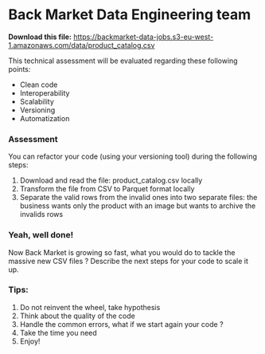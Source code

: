# Back Market Data Engineering team
**Download this file:** https://backmarket-data-jobs.s3-eu-west-1.amazonaws.com/data/product_catalog.csv

This technical assessment will be evaluated regarding these following points:
- Clean code
- Interoperability
- Scalability
- Versioning
- Automatization

### Assessment
You can refactor your code (using your versioning tool) during the following steps:
1. Download and read the file: product_catalog.csv locally
2. Transform the file from CSV to Parquet format locally
3. Separate the valid rows from the invalid ones into two separate files: the business wants only the product with an image but wants to archive the invalids rows 

### **Yeah, well done!**

Now Back Market is growing so fast, what you would do to tackle the massive new CSV files ?
Describe the next steps for your code to scale it up.

### **Tips:**
1. Do not reinvent the wheel, take hypothesis
2. Think about the quality of the code
3. Handle the common errors, what if we start again your code ?
4. Take the time you need
5. Enjoy!
